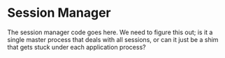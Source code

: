 Session Manager
===============

The session manager code goes here. We need to figure this out; is it a single
master process that deals with all sessions, or can it just be a shim that gets
stuck under each application process?
